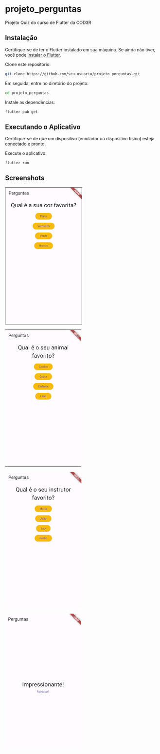 # projeto_perguntas

Projeto Quiz do curso de Flutter da COD3R

## Instalação

Certifique-se de ter o Flutter instalado em sua máquina. Se ainda não tiver, você pode [instalar o Flutter](https://flutter.dev/docs/get-started/install).

Clone este repositório:

```bash
git clone https://github.com/seu-usuario/projeto_perguntas.git
```

Em seguida, entre no diretório do projeto:

```bash
cd projeto_perguntas
```

Instale as dependências:

```bash
flutter pub get
```

## Executando o Aplicativo

Certifique-se de que um dispositivo (emulador ou dispositivo físico) esteja conectado e pronto.

Execute o aplicativo:

```bash
flutter run
```

## Screenshots

![tela1](https://raw.githubusercontent.com/tiagors09/sources/master/projeto_perguntas/tela1.png)

![tela2](https://raw.githubusercontent.com/tiagors09/sources/master/projeto_perguntas/tela2.png)

![tela3](https://raw.githubusercontent.com/tiagors09/sources/master/projeto_perguntas/tela3.png)

![tela4](https://raw.githubusercontent.com/tiagors09/sources/master/projeto_perguntas/tela4.png)
